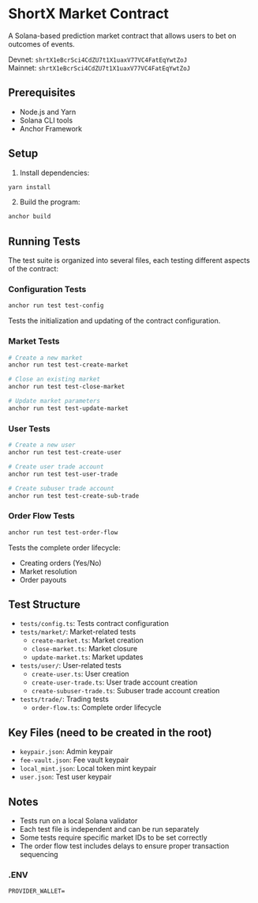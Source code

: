 # ShortX Market Contract

A Solana-based prediction market contract that allows users to bet on outcomes of events.

Devnet: `shrtX1eBcrSci4CdZU7t1X1uaxV77VC4FatEqYwtZoJ`  
Mainnet: `shrtX1eBcrSci4CdZU7t1X1uaxV77VC4FatEqYwtZoJ`
## Prerequisites

- Node.js and Yarn
- Solana CLI tools
- Anchor Framework

## Setup

1. Install dependencies:
```bash
yarn install
```

2. Build the program:
```bash
anchor build
```

## Running Tests

The test suite is organized into several files, each testing different aspects of the contract:

### Configuration Tests
```bash
anchor run test test-config
```
Tests the initialization and updating of the contract configuration.

### Market Tests
```bash
# Create a new market
anchor run test test-create-market

# Close an existing market
anchor run test test-close-market

# Update market parameters
anchor run test test-update-market
```

### User Tests
```bash
# Create a new user
anchor run test test-create-user

# Create user trade account
anchor run test test-user-trade

# Create subuser trade account
anchor run test test-create-sub-trade
```

### Order Flow Tests
```bash
anchor run test test-order-flow
```
Tests the complete order lifecycle:
- Creating orders (Yes/No)
- Market resolution
- Order payouts

## Test Structure

- `tests/config.ts`: Tests contract configuration
- `tests/market/`: Market-related tests
  - `create-market.ts`: Market creation
  - `close-market.ts`: Market closure
  - `update-market.ts`: Market updates
- `tests/user/`: User-related tests
  - `create-user.ts`: User creation
  - `create-user-trade.ts`: User trade account creation
  - `create-subuser-trade.ts`: Subuser trade account creation
- `tests/trade/`: Trading tests
  - `order-flow.ts`: Complete order lifecycle

## Key Files (need to be created in the root)

- `keypair.json`: Admin keypair
- `fee-vault.json`: Fee vault keypair
- `local_mint.json`: Local token mint keypair
- `user.json`: Test user keypair

## Notes

- Tests run on a local Solana validator
- Each test file is independent and can be run separately
- Some tests require specific market IDs to be set correctly
- The order flow test includes delays to ensure proper transaction sequencing

### .ENV

`
PROVIDER_WALLET=
`